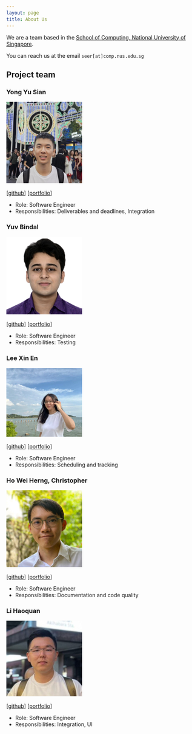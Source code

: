 ```yaml
---
layout: page
title: About Us
---
```


We are a team based in the [School of Computing, National University of Singapore](http://www.comp.nus.edu.sg).

You can reach us at the email `seer[at]comp.nus.edu.sg`

## Project team

### Yong Yu Sian

<img src="images/ys112.png" width="200px">

[[github](https://github.com/ys112)]
[[portfolio](team/ys112.md)]

* Role: Software Engineer
* Responsibilities: Deliverables and deadlines, Integration

### Yuv Bindal

<img src="images/yuvbindal.png" width="200px">

[[github](http://github.com/YuvBindal)]
[[portfolio](team/yuvbindal.md)]

* Role: Software Engineer
* Responsibilities: Testing

### Lee Xin En

<img src="images/xinen26.png" width="200px">

[[github](http://github.com/xinen26)]
[[portfolio](team/xinen26.md)]

* Role: Software Engineer
* Responsibilities: Scheduling and tracking

### Ho Wei Herng, Christopher

<img src="images/chrisho1341.png" width="200px">

[[github](http://github.com/ChrisHo1341)]
[[portfolio](team/chrisho1341.md)]

* Role: Software Engineer
* Responsibilities: Documentation and code quality

### Li Haoquan

<img src="images/lihaoquan.png" width="200px">

[[github](http://github.com/lihaoquan)]
[[portfolio](team/lihaoquan.md)]

* Role: Software Engineer
* Responsibilities: Integration, UI
